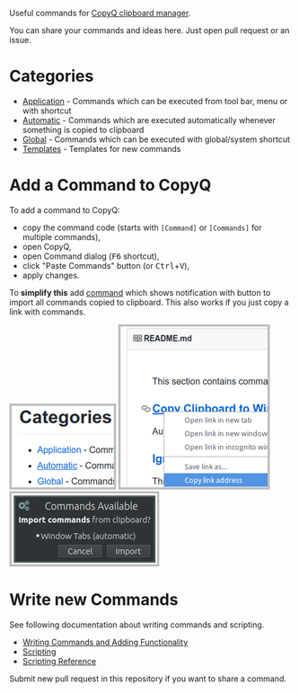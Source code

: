 Useful commands for [CopyQ clipboard manager](https://github.com/hluk/CopyQ).

You can share your commands and ideas here.
Just open pull request or an issue.

# Categories

- [Application](https://github.com/hluk/copyq-commands/tree/master/Application) - Commands which can be executed from tool bar, menu or with shortcut
- [Automatic](https://github.com/hluk/copyq-commands/tree/master/Automatic) - Commands which are executed automatically whenever something is copied to clipboard
- [Global](https://github.com/hluk/copyq-commands/tree/master/Global) - Commands which can be executed with global/system shortcut
- [Templates](https://github.com/hluk/copyq-commands/tree/master/Templates) - Templates for new commands

# Add a Command to CopyQ

To add a command to CopyQ:

- copy the command code (starts with `[Command]` or `[Commands]` for multiple commands),
- open CopyQ,
- open Command dialog (<kbd>F6</kbd> shortcut),
- click "Paste Commands" button (or <kbd>Ctrl</kbd>+<kbd>V</kbd>),
- apply changes.

To **simplify this** add [command](Automatic/import-commands-after-copied.ini)
which shows notification with button to import all commands copied to clipboard.
This also works if you just copy a link with commands.

![Select Category](images/select-category.png)
![Copy Command Link](images/copy-command-link.png)
![Import Command Notification](images/import-command-notification.png)

# Write new Commands

See following documentation about writing commands and scripting.

- [Writing Commands and Adding Functionality](https://github.com/hluk/CopyQ/wiki/Writing-Commands-and-Adding-Functionality)
- [Scripting](https://github.com/hluk/CopyQ/wiki/Scripting)
- [Scripting Reference](https://github.com/hluk/CopyQ/blob/master/src/scriptable/README.md)

Submit new pull request in this repository if you want to share a command.

